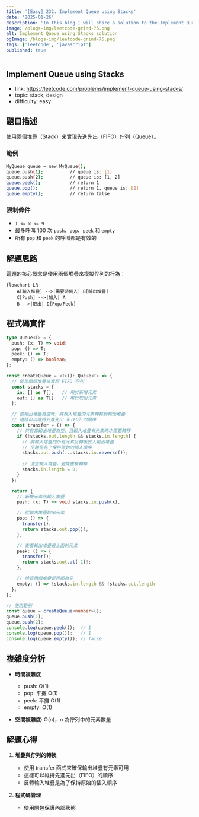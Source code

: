 ```yaml
---
title: '[Easy] 232. Implement Queue using Stacks'
date: '2025-01-26'
description: 'In this blog I will share a solution to the Implement Queue using Stacks problem'
image: /blogs-img/leetcode-grind-75.png
alt: Implement Queue using Stacks solution
ogImage: /blogs-img/leetcode-grind-75.png
tags: ['leetcode', 'javascript']
published: true
---
```


## Implement Queue using Stacks

- link: https://leetcode.com/problems/implement-queue-using-stacks/
- topic: stack, design
- difficulty: easy

## 題目描述

使用兩個堆疊（Stack）來實現先進先出（FIFO）佇列（Queue）。

### 範例

```bash
MyQueue queue = new MyQueue();
queue.push(1);          // queue is: [1]
queue.push(2);          // queue is: [1, 2]
queue.peek();           // return 1
queue.pop();            // return 1, queue is: [2]
queue.empty();          // return false
```

### 限制條件

- `1 <= x <= 9`
- 最多呼叫 100 次 `push`、`pop`、`peek` 和 `empty`
- 所有 `pop` 和 `peek` 的呼叫都是有效的

## 解題思路

這題的核心概念是使用兩個堆疊來模擬佇列的行為：

```mermaid
flowchart LR
    A[輸入堆疊] -->|需要時倒入| B[輸出堆疊]
    C[Push] -->|加入| A
    B -->|取出| D[Pop/Peek]
```

## 程式碼實作

```typescript
type Queue<T> = {
  push: (x: T) => void;
  pop: () => T;
  peek: () => T;
  empty: () => boolean;
};

const createQueue = <T>(): Queue<T> => {
  // 使用兩個堆疊來實現 FIFO 佇列
  const stacks = {
    in: [] as T[],   // 用於新增元素
    out: [] as T[]   // 用於取出元素
  };

  // 當輸出堆疊為空時，將輸入堆疊的元素轉移到輸出堆疊
  // 這樣可以維持先進先出（FIFO）的順序
  const transfer = () => {
    // 只有當輸出堆疊為空，且輸入堆疊有元素時才需要轉移
    if (!stacks.out.length && stacks.in.length) {
      // 將輸入堆疊的所有元素反轉後放入輸出堆疊
      // 反轉是為了保持原始的插入順序
      stacks.out.push(...stacks.in.reverse());
      
      // 清空輸入堆疊，避免重複轉移
      stacks.in.length = 0;
    }
  };

  return {
    // 新增元素到輸入堆疊
    push: (x: T) => void stacks.in.push(x),

    // 從輸出堆疊取出元素
    pop: () => {
      transfer();
      return stacks.out.pop()!;
    },

    // 查看輸出堆疊最上面的元素
    peek: () => {
      transfer();
      return stacks.out.at(-1)!;
    },

    // 檢查兩個堆疊是否都為空
    empty: () => !stacks.in.length && !stacks.out.length
  };
};

// 使用範例
const queue = createQueue<number>();
queue.push(1);
queue.push(2);
console.log(queue.peek());  // 1
console.log(queue.pop());   // 1
console.log(queue.empty()); // false
```

## 複雜度分析

- **時間複雜度**
  - push: O(1)
  - pop: 平攤 O(1)
  - peek: 平攤 O(1)
  - empty: O(1)

- **空間複雜度**: O(n)，n 為佇列中的元素數量

## 解題心得

1. **堆疊與佇列的轉換**
   - 使用 transfer 函式來確保輸出堆疊有元素可用
   - 這樣可以維持先進先出（FIFO）的順序
   - 反轉輸入堆疊是為了保持原始的插入順序

2. **程式碼管理**
   - 使用閉包保護內部狀態
